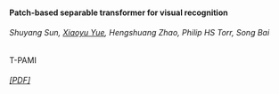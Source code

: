 #### Patch-based separable transformer for visual recognition
###### Shuyang Sun, <u>Xiaoyu Yue</u>, Hengshuang Zhao, Philip HS Torr, Song Bai
T-PAMI
###### [[PDF]](https://ora.ox.ac.uk/objects/uuid:7f8aaae0-0e91-4970-b9b5-487e34452947/download_file?file_format=application%2Fpdf&safe_filename=Sun_et_al_2022_Patch_based_separable.pdf&type_of_work=Journal+article)
